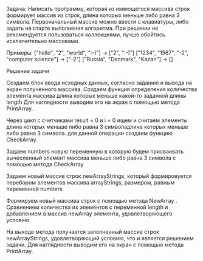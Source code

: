 Задача: Написать программу, которая из имеющегося массива строк формирует массив из строк, длина которых меньше либо равна 3 символа. Первоначальный массив можно ввести с клавиатуры, либо задать на старте выполнения алгоритма. При решении не рекомендуется пользоваться коллекциями, лучше обойтись исключительно массивами.

Примеры: ["hello", "2", "world", ":-)"] -> ["2", ":-)"] ["1234", "1567", "-2", "computer science"] -> ["-2"] ["Russia", "Denmark", "Kazan"] -> []

Решение задачи

Создаем блок ввода исходных данных, согласно заданию и вывода на экран полученного массива. Создаем функция определения количества элемента массива длина которых меньше какой-то заданной длины length Для наглядности выводим его на экран с помощью метода PrintArray.

Через цикл с счетчиками result = 0 и i = 0 ищем и считаем элементы длина которых меньше либо равна 3 символадлина которых меньше либо равна 3 символа. для данной операции создаем функцию CheckArray.

Задаем numbers новую переменную в которую будем присваивать вычесленный элемент массива меньше либо равна 3 символа с помощью метода CheckArray

Задаем новый массив строк newArrayStrings, который формировуется перебором элементов массива arrayStrings, размером, равным переменной numbers

Формируем новый массива строк с помощью метода NewArray . Cравнением количества их элементов с переменной length и добавлением в массив newArray элемента, удовлетворяющего условию.

На выходе метода получается заполненный массив строк newArrayStrings, удовлетворяющий условию, что и является решением задачи. Для наглядности выводим его на экран с помощью метода PrintArray.